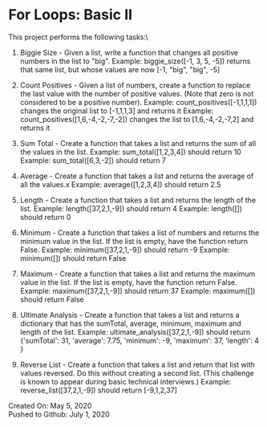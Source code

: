 # For Loops: Basic II
This project performs the following tasks:\

1. Biggie Size - Given a list, write a function that changes all positive numbers in the list to "big".
Example: biggie_size([-1, 3, 5, -5]) returns that same list, but whose values are now [-1, "big", "big", -5]

2. Count Positives - Given a list of numbers, create a function to replace the last value with the number of positive values. (Note that zero is not considered to be a positive number).
Example: count_positives([-1,1,1,1]) changes the original list to [-1,1,1,3] and returns it
Example: count_positives([1,6,-4,-2,-7,-2]) changes the list to [1,6,-4,-2,-7,2] and returns it

3. Sum Total - Create a function that takes a list and returns the sum of all the values in the list.
Example: sum_total([1,2,3,4]) should return 10
Example: sum_total([6,3,-2]) should return 7

4. Average - Create a function that takes a list and returns the average of all the values.x
Example: average([1,2,3,4]) should return 2.5

5. Length - Create a function that takes a list and returns the length of the list.
Example: length([37,2,1,-9]) should return 4
Example: length([]) should return 0

6. Minimum - Create a function that takes a list of numbers and returns the minimum value in the list. If the list is empty, have the function return False.
Example: minimum([37,2,1,-9]) should return -9
Example: minimum([]) should return False

7. Maximum - Create a function that takes a list and returns the maximum value in the list. If the list is empty, have the function return False.
Example: maximum([37,2,1,-9]) should return 37
Example: maximum([]) should return False

8. Ultimate Analysis - Create a function that takes a list and returns a dictionary that has the sumTotal, average, minimum, maximum and length of the list.
Example: ultimate_analysis([37,2,1,-9]) should return {'sumTotal': 31, 'average': 7.75, 'minimum': -9, 'maximum': 37, 'length': 4 }

9. Reverse List - Create a function that takes a list and return that list with values reversed. Do this without creating a second list. (This challenge is known to appear during basic technical interviews.)
Example: reverse_list([37,2,1,-9]) should return [-9,1,2,37]

Created On: May 5, 2020\
Pushed to Github: July 1, 2020